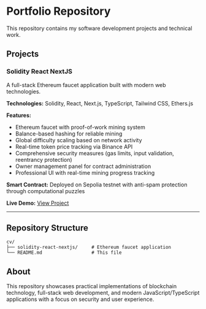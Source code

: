 # Portfolio Repository

This repository contains my software development projects and technical work.

## Projects

### Solidity React NextJS
A full-stack Ethereum faucet application built with modern web technologies.

**Technologies:** Solidity, React, Next.js, TypeScript, Tailwind CSS, Ethers.js

**Features:**
- Ethereum faucet with proof-of-work mining system
- Balance-based hashing for reliable mining
- Global difficulty scaling based on network activity
- Real-time token price tracking via Binance API
- Comprehensive security measures (gas limits, input validation, reentrancy protection)
- Owner management panel for contract administration
- Professional UI with real-time mining progress tracking

**Smart Contract:** Deployed on Sepolia testnet with anti-spam protection through computational puzzles

**Live Demo:** [View Project](./solidity-react-nextjs/)

---

## Repository Structure

```
cv/
├── solidity-react-nextjs/     # Ethereum faucet application
└── README.md                  # This file
```

## About

This repository showcases practical implementations of blockchain technology, full-stack web development, and modern JavaScript/TypeScript applications with a focus on security and user experience.